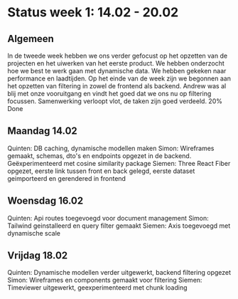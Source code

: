 # Status week 1: 14.02 - 20.02

## Algemeen
In de tweede week hebben we ons verder gefocust op het opzetten van de projecten en het uiwerken van het eerste product. We hebben
onderzocht hoe we best te werk gaan met dynamische data. We hebben gekeken naar performance en laadtijden. Op het einde van de
week zijn we begonnen aan het opzetten van filtering in zowel de frontend als backend. Andrew was al blij met onze vooruitgang
en vindt het goed dat we ons nu op filtering focussen.
Samenwerking verloopt vlot, de taken zijn goed verdeeld.
20% Done

## Maandag 14.02
Quinten: DB caching, dynamische modellen maken
Simon: Wireframes gemaakt, schemas, dto's en endpoints opgezet in de backend. Geëxperimenteerd met cosine similarity package
Siemen: Three React Fiber opgezet, eerste link tussen front en back gelegd, eerste dataset geimporteerd en gerendered in frontend

## Woensdag 16.02
Quinten: Api routes toegevoegd voor document management
Simon: Tailwind geinstalleerd en query filter gemaakt
Siemen: Axis toegevoegd met dynamische scale

## Vrijdag 18.02
Quinten: Dynamische modellen verder uitgewerkt, backend filtering opgezet
Simon: Wireframes en components gemaakt voor filtering
Siemen: Timeviewer uitgewerkt, geexperimenteerd met chunk loading